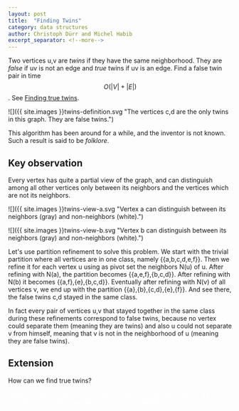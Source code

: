 ```yaml
---
layout: post
title:  "Finding Twins"
category: data structures
author: Christoph Dürr and Michel Habib
excerpt_separator: <!--more-->
---
```


Two vertices u,v are *twins* if they have the same neighborhood. They are *false* if uv is not an edge and *true* twins if uv is an edge.
Find a false twin pair in time $$O(|V|+|E|)$$. See [Finding true twins](http://www.spoj.com/problems/TRUETWIN/).


![]({{ site.images }}twins-definition.svg "The vertices c,d are the only twins in this graph. They are false twins.")

<!--more-->

This algorithm has been around for a while, and the inventor is not known.  Such a result is said to be *folklore*.

## Key observation

Every vertex has quite a partial view of the graph, and can distinguish among all other vertices only between its neighbors and the vertices which are not its neighbors.

![]({{ site.images }}twins-view-a.svg "Vertex a can distinguish between its neighbors (gray) and non-neighbors (white).")

![]({{ site.images }}twins-view-b.svg "Vertex b can distinguish between its neighbors (gray) and non-neighbors (white).")

Let's use partition refinement to solve this problem. We start with the trivial partition where all vertices are in one class, namely \{\{a,b,c,d,e,f\}\}. Then we refine it for each vertex u using as pivot set the neighbors N(u) of u.  After refining with N(a), the partition becomes \{\{a,e,f\},\{b,c,d\}\}. After refining with N(b) it becomes \{\{a,f\},\{e\},\{b,c,d\}\}. Eventually after refining with N(v) of all vertices v, we end up with the partition \{\{a\},\{b\},\{c,d\},\{e\},\{f\}\}. And see there, the false twins c,d stayed in the same class.

In fact every pair of vertices u,v that stayed together in the same class during these refinements correspond to false twins, because no vertex could separate them (meaning they are twins) and also u could not separate v from himself, meaning that v is not in the neighborhood of u (meaning they are false twins).

## Extension

How can we find true twins?

<p style="color:white;">Simply refine for each vertex u with the pivot set $$N(u)\cup\{u\}.$$  It should be clear that now real twins cannot separate each other.<p>



